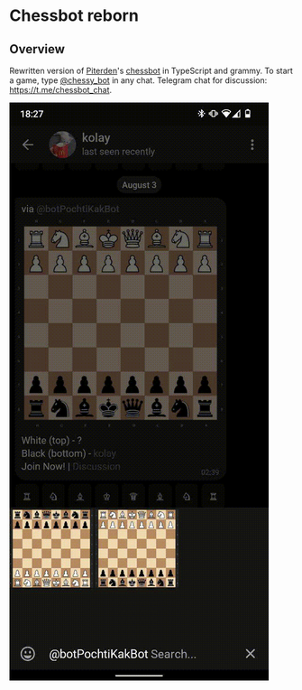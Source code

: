 # Chessbot reborn

## Overview
Rewritten version of [Piterden](https://github.com/Piterden)'s [chessbot](https://github.com/piterden/chessbot)  in TypeScript and grammy.
To start a game, type [@chessy_bot](https://t.me/chessy_bot) in any chat.
Telegram chat for discussion: https://t.me/chessbot_chat.

![](assets/preview.gif)
